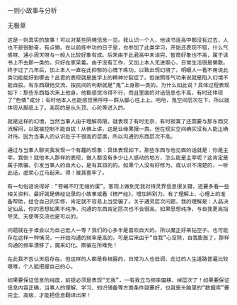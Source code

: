 一则小故事与分析

无极草


    这是一则真实的故事！可以对某些阴境信息一览。我认识一个人，他读书连高中都没有过去，人也不是很勤奋，有点懒。在以前练中功的日子里，也参加了此类学习，开始还表现不错，什么气感呀、通小周天呀与一般人比较好象有成。后来由于此君高中未读完，智商好象也不高，属于读书上不去那一类的，只好在家呆着。由于没有工作，又加上本人无进取心，日常生活很是懒散。终于过了几年后，加上本人一直在此抑郁的心情下练功，以致出现幻境了。明眼人一看不用说此类功能能好到哪去？此君的表现就是医学上的精神分裂症了。但按照练气功来说就是陷入幻境不能自拔。有东西跟他交流，按民间的判断就是“鬼”上身那一类的。为什么如此说？具体过程表现如下：那些东西每次来上他身，他都感觉冷得不行，而且里面的对话信息也不高，有时还体现了“色情”成分；有时他本人也能感觉黑呼呼一群从脚心往上上。哈哈，鬼空间层次在下，所以就体现从脚底上了。高层的是从头顶、心轮等进入的。

    就是这样的幻境，当然当事人由于理解局限，就表现了有时无奈，有时寂寞了还需要与那东西交流解闷，以致被控制不能自拔！从佛上讲，这是业缘果报一类。但在现实空间确实没有人能正确对待。因为当事人的认识处于不很高的层面，所以沟通的东西层次不高。

    通过与当事人聊天我发现一个有趣的现象：具体表现如下，那些东西与他见面的话就是：你是主宰。我倒！就他本人那样的表现，做人都没有多少让人感动的地方，怎么能是主宰呢？这肯定是属于欺骗、引发当事人的自大心，是有其目的的。如果个人没有好修为、或认识不清楚的，一听此话，虚荣心立马起来。得！被其套牢了。

    有一句俗话说得好：“苍蝇不叮无缝的蛋”。客观上做到无我对待灵界信息很关键，还要多看一些相关资料，最好就是佛经记录的小故事或看《楞严经》，增加辨别力。有了理解上、心理上的准备帮助，结合自己的实修，肯定就不容易上当受骗了。关于通灵层次问题，我的理解是：人品决定仙品，你的思想如果不纯净，沟通的东西肯定层次也不会很高。如果思想纯净，与自我更高指导灵、天使等交流也是可以的。

    问题就在于谁会以为自己低人一等？我们的心多半是喜欢自大的。所以魔正好来钻空子。也可能存在这样一种情况，一开始沟通的频率是高的，可是后来由于“自我”心没除，自我膨胀了，那样沟通的频率漂移了，魔来幻化、欺骗在所难免！

    在此我不否认天启存在。但这样的人都是有根器的，日常为人也低调，走过的人生道路普遍比较艰难，个人能把握自己的心。

    如果要保证信息的纯度，前提必须是表现“无我”，一有我立马频率偏移，掉层次了！如果要保证信息内容正确，当事人的理解、学习、知识储备等方面条件就要好，也就是头脑里的“数据库”要完全、高级，才能把信息翻译出来！



